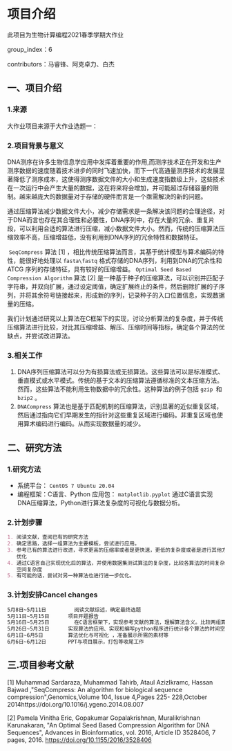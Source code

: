 # 项目介绍

此项目为生物计算编程2021春季学期大作业

group_index：6

contributors：马睿锋、阿克卓力、白杰

## 一、项目介绍

### 1.来源

大作业项目来源于大作业选题一：

### 2.项目背景与意义

​		DNA测序在许多生物信息学应用中发挥着重要的作用,而测序技术正在开发和生产测序数据的速度随着技术进步的同时飞速加快，而下一代高通量测序技术的发展显著降低了测序成本，这使得测序数据文件的大小和生成速度指数级上升，这些技术在一次运行中会产生大量的数据，这在将来将会增加，并可能超过存储容量的限制。越来越庞大的数据量对于存储的硬件而言是一个亟需解决的新的问题。
​		

​		通过压缩算法减少数据文件大小，减少存储需求是一条解决该问题的合理途径，对于DNA而言也存在其合理性和必要性，DNA序列中，存在大量的冗余、重复片段，可以利用合适的算法进行压缩，减小数据文件大小。然而，传统的压缩算法压缩效率不高，压缩增益低，没有利用到DNA序列的冗余特性和数据特征。

​		`SeqCompress` 算法 [1] ，相比传统压缩算法而言，其基于统计模型与算术编码的特性，能很好地处理以 `fasta\fastq` 格式存储的DNA序列，利用到DNA的冗余性和ATCG 序列的存储特征，具有较好的压缩增益。
​		`Optimal Seed Based Compression Algorithm` 算法 [2] 是一种基于种子的压缩算法，可以识别并匹配子字符串，并双向扩展，通过设定阈值，确定扩展终止的条件，然后删除扩展的子序列，并将其余符号链接起来，形成新的序列，记录种子的入口位置信息，实现数据量的压缩。

​		我们计划通过研究以上算法在C框架下的实现，讨论分析算法的复杂度，并于传统压缩算法进行比较，对比其压缩增益、解压、压缩时间等指标，确定各个算法的优缺点，并尝试改进算法。

### 3.相关工作

1. DNA序列压缩算法可以分为有损算法或无损算法。这些算法可以是标准模式、垂直模式或水平模式。传统的基于文本的压缩算法遵循标准的文本压缩方法。然而，这些算法不能利用生物数据中的冗余性。这种算法的例子包括 `gzip `和` bzip2` 。
2. `DNACompress` 算法也是基于匹配机制的压缩算法，识别显著的近似重复区域，然后通过指向它们早期发生的指针对这些重复区域进行编码。非重复区域也使用算术编码进行编码。从而实现数据量的减少。

## 二、研究方法

### 1.研究方法

- 系统平台： `CentOS 7 Ubuntu 20.04`
- 编程框架：C语言、Python 应用包： `matplotlib.pyplot`
  通过C语言实现DNA压缩算法，Python进行算法复杂度的可视化与数据分析。

### 2.计划步骤

```markdown
1. 阅读文献，查阅已有的研究方法
2. 确定思路，选择一组算法为主要模板，尝试进行应用。
3. 参考已有的算法进行改进，寻求更高的压缩率或者是更快速，更低的复杂度或者是进行其他方面的
   优化
4. 通过C语言自己实现优化后的算法，并使用数据集测试算法的复杂度，比较各算法的时间复杂度与
   空间复杂度
5. 有可能的话，尝试对另一种算法也进行进一步优化。
```

### 3.计划安排Cancel changes

 ```markdown
 5月8日~5月11日 		阅读文献综述，确定最终选题
 5月11日~5月15日 	  项目开题报告
 5月16日~5月25日		在C语言框架下，实现参考文献的算法，理解算法含义。比较两组算法从中选择较为合适的一组为后续使用和优化改进的主要目标。
 5月26日~5月31日 	  实现算法的应用、实现和编写python程序进行统计各个算法的时间空间复杂度，分析优劣
 6月1日~6月5日		  算法优化与可视化 ，准备展示所需的素材等
 6月6日~6月12日		  PPT与项目展示，打包等收尾工作
 ```



## 三.项目参考文献

[1] Muhammad Sardaraza, Muhammad Tahirb, Ataul AzizIkramc, Hassan Bajwad ,"SeqCompress:
An algorithm for biological sequence compression",Genomics,Volume 104, Issue 4,Pages 225-
228,October 2014https://doi.org/10.1016/j.ygeno.2014.08.007

[2] Pamela Vinitha Eric, Gopakumar Gopalakrishnan, Muralikrishnan Karunakaran, "An Optimal
Seed Based Compression Algorithm for DNA Sequences", Advances in Bioinformatics, vol. 2016,
Article ID 3528406, 7 pages, 2016. https://doi.org/10.1155/2016/3528406

